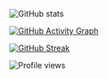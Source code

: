 ![GitHub stats](https://github-readme-stats.vercel.app/api?username=bram1903&show_icons=true&theme=dark&count_private=true&hide=javascript)

[![GitHub Activity Graph](https://activity-graph.herokuapp.com/graph?username=Bram1903&theme=react-dark)](https://github.com/ashutosh00710/github-readme-activity-graph)

[![GitHub Streak](http://github-readme-streak-stats.herokuapp.com?user=Bram1903&theme=dark&hide_border=true&date_format=j%20M%5B%20Y%5D)](https://git.io/streak-stats)

![Profile views](https://gpvc.arturio.dev/bram1903)  
